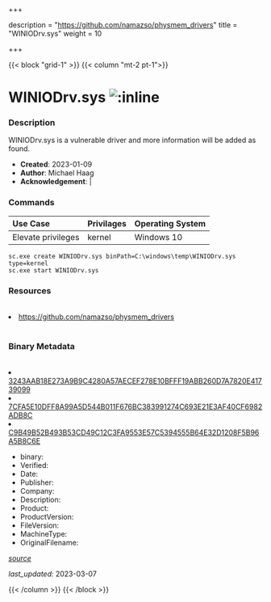 +++

description = "https://github.com/namazso/physmem_drivers"
title = "WINIODrv.sys"
weight = 10

+++


{{< block "grid-1" >}}
{{< column "mt-2 pt-1">}}




# WINIODrv.sys ![:inline](/images/twitter_verified.png) 



### Description


WINIODrv.sys is a vulnerable driver and more information will be added as found.


- **Created**: 2023-01-09
- **Author**: Michael Haag
- **Acknowledgement**:  | [](https://twitter.com/)

### Commands

| Use Case | Privilages | Operating System | 
|:---- | ---- | ---- |
| Elevate privileges | kernel | Windows 10 |

```
sc.exe create WINIODrv.sys binPath=C:\windows\temp\WINIODrv.sys type=kernel
sc.exe start WINIODrv.sys
```

### Resources
<br>


<li><a href=" https://github.com/namazso/physmem_drivers"> https://github.com/namazso/physmem_drivers</a></li>


<br>


### Binary Metadata
<br>



<li><a href="https://www.virustotal.com/gui/file/3243AAB18E273A9B9C4280A57AECEF278E10BFFF19ABB260D7A7820E41739099">3243AAB18E273A9B9C4280A57AECEF278E10BFFF19ABB260D7A7820E41739099</a></li>

<li><a href="https://www.virustotal.com/gui/file/7CFA5E10DFF8A99A5D544B011F676BC383991274C693E21E3AF40CF6982ADB8C">7CFA5E10DFF8A99A5D544B011F676BC383991274C693E21E3AF40CF6982ADB8C</a></li>

<li><a href="https://www.virustotal.com/gui/file/C9B49B52B493B53CD49C12C3FA9553E57C5394555B64E32D1208F5B96A5B8C6E">C9B49B52B493B53CD49C12C3FA9553E57C5394555B64E32D1208F5B96A5B8C6E</a></li>



- binary: 
- Verified: 
- Date: 
- Publisher: 
- Company: 
- Description: 
- Product: 
- ProductVersion: 
- FileVersion: 
- MachineType: 
- OriginalFilename: 

[*source*](https://github.com/magicsword-io/LOLDrivers/tree/main/yaml/winiodrv.sys.yml)

*last_updated:* 2023-03-07


{{< /column >}}
{{< /block >}}
